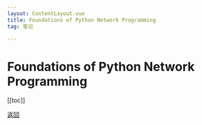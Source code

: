 ```yaml
---
layout: ContentLayout.vue
title: Foundations of Python Network Programming 
tag: 笔记

---
```



# Foundations of Python Network Programming 

[[toc]]



[返回](/zh/blogs/)